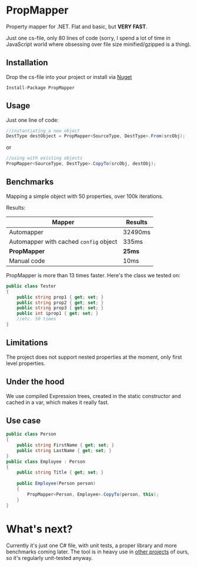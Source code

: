 # PropMapper

Property mapper for .NET. Flat and basic, but **VERY FAST**.

Just one cs-file, only 80 lines of code (sorry, I spend a lot of time in JavaScript world where obsessing over file size minified/gzipped is a thing).

## Installation

Drop the cs-file into your project or install via [Nuget](https://www.nuget.org/packages/PropMapper/)

`Install-Package PropMapper`

## Usage

Just one line of code:

```cs
//instantiating a new object
DestType destObject = PropMapper<SourceType, DestType>.From(srcObj);
```

or

```cs
//using with existing objects
PropMapper<SourceType, DestType>.CopyTo(srcObj, destObj);
```

## Benchmarks

Mapping a simple object with 50 properties, over 100k iterations.

Results:

| Mapper  | Results |
| ------------- | ------------- |
| Automapper   | 32490ms  |
| Automapper with cached `config` object | 335ms  |
| **PropMapper**   | **25ms**  |
| Manual code  | 10ms  |

PropMapper is more than 13 times faster. Here's the class we tested on:

```cs
public class Tester
{
	public string prop1 { get; set; }
	public string prop2 { get; set; }
	public string prop3 { get; set; }
	public int iprop1 { get; set; }
	//etc. 50 times
}
```

## Limitations 

The project does not support nested properties at the moment, only first level properties.

## Under the hood

We use compiled Expression trees, created in the static constructor and cached in a var, which makes it really fast.

## Use case

```cs
public class Person
{
	public string FirstName { get; set; }
	public string LastName { get; set; }
}
public class Employee : Person
{
	public string Title { get; set; }
	
	public Employee(Person person)
	{
		PropMapper<Person, Employee>.CopyTo(person, this);
	}
}
```

# What's next?

Currently it's just one C# file, with unit tests, a proper library and more benchmarks coming later. The tool is in heavy use in [other projects](https://www.jitbit.com/) of ours, so it's regularly unit-tested anyway.

